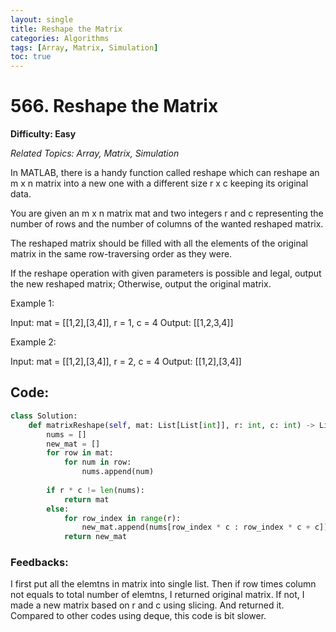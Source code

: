 ```yaml
---
layout: single
title: Reshape the Matrix
categories: Algorithms
tags: [Array, Matrix, Simulation]
toc: true
---
```


# 566. Reshape the Matrix

**Difficulty: Easy**

*Related Topics: Array, Matrix, Simulation*

In MATLAB, there is a handy function called reshape which can reshape an m x n matrix into a new one with a different size r x c keeping its original data.

You are given an m x n matrix mat and two integers r and c representing the number of rows and the number of columns of the wanted reshaped matrix.

The reshaped matrix should be filled with all the elements of the original matrix in the same row-traversing order as they were.

If the reshape operation with given parameters is possible and legal, output the new reshaped matrix; Otherwise, output the original matrix.

Example 1:

Input: mat = [[1,2],[3,4]], r = 1, c = 4
Output: [[1,2,3,4]]

Example 2:

Input: mat = [[1,2],[3,4]], r = 2, c = 4
Output: [[1,2],[3,4]]

## Code:
```python
class Solution:
    def matrixReshape(self, mat: List[List[int]], r: int, c: int) -> List[List[int]]:
        nums = []
        new_mat = []
        for row in mat:
            for num in row:
                nums.append(num)
                
        if r * c != len(nums): 
            return mat
        else:
            for row_index in range(r):
                new_mat.append(nums[row_index * c : row_index * c + c])
            return new_mat
```
### Feedbacks: 
I first put all the elemtns in matrix into single list. Then if row times column not equals to total number of elemtns, I returned original matrix.
If not, I made a new matrix based on r and c using slicing. And returned it. Compared to other codes using deque, this code is bit slower.